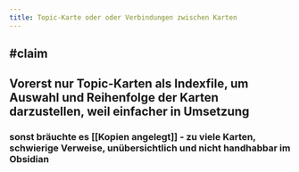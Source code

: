 ```yaml
---
title: Topic-Karte oder oder Verbindungen zwischen Karten
---
```


## #claim

## Vorerst nur Topic-Karten als Indexfile, um Auswahl und Reihenfolge der Karten darzustellen, weil einfacher in Umsetzung
### sonst bräuchte es [[Kopien angelegt]] - zu viele Karten, schwierige Verweise, unübersichtlich und nicht handhabbar im Obsidian
